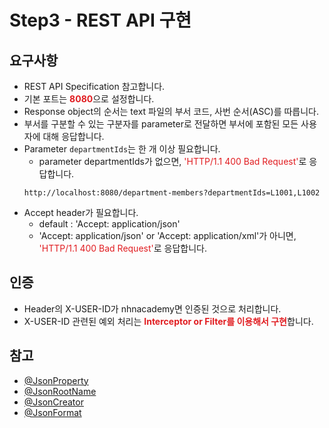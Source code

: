 # Step3 - REST API 구현

## 요구사항

* REST API Specification 참고합니다.
* 기본 포트는 <span style="color:#e11d21">**8080**</span>으로 설정합니다.
* Response object의 순서는 text 파일의 부서 코드, 사번 순서(ASC)를 따릅니다.
* 부서를 구분할 수 있는 구분자를 parameter로 전달하면 부서에 포함된 모든 사용자에 대해 응답합니다.
* Parameter `departmentIds`는 한 개 이상 필요합니다.
  * parameter departmentIds가 없으면, <span style="color:#e11d21">'HTTP/1.1 400 Bad Request'</span>로 응답합니다.
  ~~~
  http://localhost:8080/department-members?departmentIds=L1001,L1002
  ~~~
* Accept header가 필요합니다.
  * default : 'Accept: application/json'
  * 'Accept: application/json' or 'Accept: application/xml'가 아니면, <span style="color:#e11d21">'HTTP/1.1 400 Bad Request'</span>로 응답합니다.


## 인증
* Header의 X-USER-ID가 nhnacademy면 인증된 것으로 처리합니다.
* X-USER-ID 관련된 예외 처리는 <span style="color:#e11d21">**Interceptor or Filter를 이용해서 구현**</span>합니다.

## 참고
* [@JsonProperty](
  https://fasterxml.github.io/jackson-annotations/javadoc/2.9/com/fasterxml/jackson/annotation/JsonProperty.html)
* [@JsonRootName](https://fasterxml.github.io/jackson-annotations/javadoc/2.9/com/fasterxml/jackson/annotation/JsonRootName.html)
* [@JsonCreator](https://fasterxml.github.io/jackson-annotations/javadoc/2.9/com/fasterxml/jackson/annotation/JsonCreator.html)
* [@JsonFormat](https://www.javadoc.io/doc/com.fasterxml.jackson.core/jackson-annotations/2.9/com/fasterxml/jackson/annotation/JsonFormat.html)
